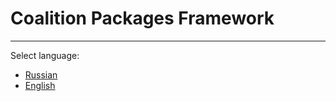 # Coalition Packages Framework

---

Select language:

- [Russian](./docs/RU.MD)
- [English](./docs/EN.MD)